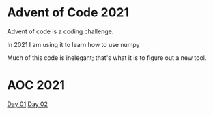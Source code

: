 # Advent of Code 2021

Advent of code is a coding challenge.

In 2021 I am using it to learn how to use numpy

Much of this code is inelegant; that's what it is to figure out a new tool.


# AOC 2021

[Day 01](AOC2021/01-solution.py)
[Day 02](AOC2021/02-solution.py)